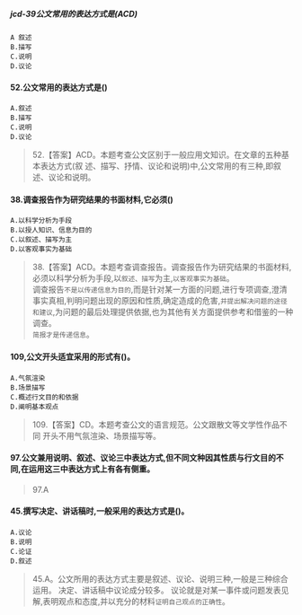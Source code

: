 ##### jcd-39公文常用的表达方式是(ACD)
    A 叙述
    B.描写
    C.说明
    D.议论

#### 52.公文常用的表达方式是()
    A.叙述
    B.描写
    C.说明
    D.议论
>   52.【答案】ACD。本题考查公文区别于一般应用文知识。在文章的五种基本表达方式(叙
述、描写、抒情、议论和说明)中,公文常用的有三种,即叙述、议论和说明。

#### 38.调查报告作为研究结果的书面材料,它必须()
    A.以科学分析为手段
    B.以授人知识、信息为目的
    C.以叙述、描写为主
    D.以客观事实为基础
>   38.【答案】ACD。本题考查调查报告。调查报告作为研究结果的书面材料,
必须以科学分析为手段,以`叙述、描写`为主,`以客观事实为基础`。<br>
调查报告`不是以传递信息为目的`,而是针对某一方面的问题,进行专项调查,澄清事实真相,判明问题出现的原因和性质,确定造成的危害,`并提出解决问题的途径和建议`,为问题的最后处理提供依据,也为其他有关方面提供参考和借鉴的一种调查。<br>
`简报才是传递信息`。

#### 109,公文开头适宜采用的形式有()。
    A.气氛渲染
    B.场景描写
    C.概述行文目的和依据
    D.阐明基本观点
>   109.【答案】CD。本题考查公文的语言规范。公文跟散文等文学性作品不同
开头不用气氛渲染、场景描写等。

#### 97.公文兼用说明、叙述、议论三中表达方式,但不同文种因其性质与行文目的不同,在运用这三中表达方式上有各有侧重。
>   97.A

#### 45.撰写决定、讲话稿时,一般采用的表达方式是()。
    A.议论
    B.说明
    C.论证
    D.叙述
>   45.A。公文所用的表达方式主要是叙述、议论、说明三种,一般是三种综合运用。
决定、讲话稿中议论成分较多。
议论就是对某一事件或问题发表见解,表明观点和态度,并以充分的材料`证明自己观点的正确性`。

















    